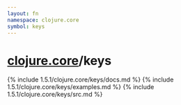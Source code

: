 ```yaml
---
layout: fn
namespace: clojure.core
symbol: keys
---
```


# [clojure.core](../)/keys

{% include 1.5.1/clojure.core/keys/docs.md %}
{% include 1.5.1/clojure.core/keys/examples.md %}
{% include 1.5.1/clojure.core/keys/src.md %}

